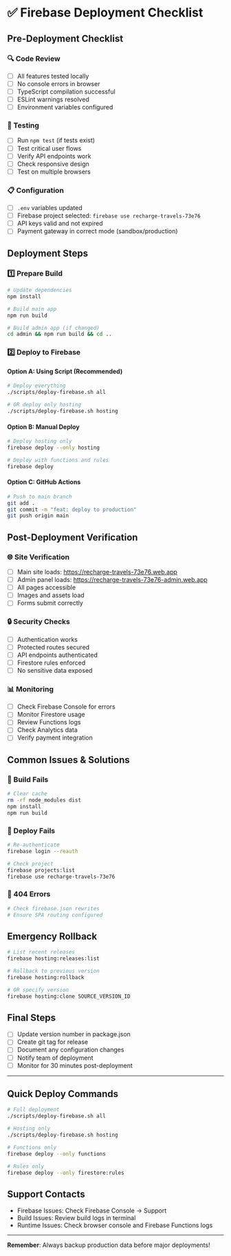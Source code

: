 # ✅ Firebase Deployment Checklist

## Pre-Deployment Checklist

### 🔍 Code Review
- [ ] All features tested locally
- [ ] No console errors in browser
- [ ] TypeScript compilation successful
- [ ] ESLint warnings resolved
- [ ] Environment variables configured

### 🧪 Testing
- [ ] Run `npm test` (if tests exist)
- [ ] Test critical user flows
- [ ] Verify API endpoints work
- [ ] Check responsive design
- [ ] Test on multiple browsers

### 📋 Configuration
- [ ] `.env` variables updated
- [ ] Firebase project selected: `firebase use recharge-travels-73e76`
- [ ] API keys valid and not expired
- [ ] Payment gateway in correct mode (sandbox/production)

## Deployment Steps

### 1️⃣ Prepare Build
```bash
# Update dependencies
npm install

# Build main app
npm run build

# Build admin app (if changed)
cd admin && npm run build && cd ..
```

### 2️⃣ Deploy to Firebase

#### Option A: Using Script (Recommended)
```bash
# Deploy everything
./scripts/deploy-firebase.sh all

# OR deploy only hosting
./scripts/deploy-firebase.sh hosting
```

#### Option B: Manual Deploy
```bash
# Deploy hosting only
firebase deploy --only hosting

# Deploy with functions and rules
firebase deploy
```

#### Option C: GitHub Actions
```bash
# Push to main branch
git add .
git commit -m "feat: deploy to production"
git push origin main
```

## Post-Deployment Verification

### 🌐 Site Verification
- [ ] Main site loads: https://recharge-travels-73e76.web.app
- [ ] Admin panel loads: https://recharge-travels-73e76-admin.web.app
- [ ] All pages accessible
- [ ] Images and assets load
- [ ] Forms submit correctly

### 🔒 Security Checks
- [ ] Authentication works
- [ ] Protected routes secured
- [ ] API endpoints authenticated
- [ ] Firestore rules enforced
- [ ] No sensitive data exposed

### 📊 Monitoring
- [ ] Check Firebase Console for errors
- [ ] Monitor Firestore usage
- [ ] Review Functions logs
- [ ] Check Analytics data
- [ ] Verify payment integration

## Common Issues & Solutions

### 🚫 Build Fails
```bash
# Clear cache
rm -rf node_modules dist
npm install
npm run build
```

### 🚫 Deploy Fails
```bash
# Re-authenticate
firebase login --reauth

# Check project
firebase projects:list
firebase use recharge-travels-73e76
```

### 🚫 404 Errors
```bash
# Check firebase.json rewrites
# Ensure SPA routing configured
```

## Emergency Rollback

```bash
# List recent releases
firebase hosting:releases:list

# Rollback to previous version
firebase hosting:rollback

# OR specify version
firebase hosting:clone SOURCE_VERSION_ID
```

## Final Steps

- [ ] Update version number in package.json
- [ ] Create git tag for release
- [ ] Document any configuration changes
- [ ] Notify team of deployment
- [ ] Monitor for 30 minutes post-deployment

---

## Quick Deploy Commands

```bash
# Full deployment
./scripts/deploy-firebase.sh all

# Hosting only
./scripts/deploy-firebase.sh hosting

# Functions only
firebase deploy --only functions

# Rules only
firebase deploy --only firestore:rules
```

## Support Contacts

- Firebase Issues: Check Firebase Console → Support
- Build Issues: Review build logs in terminal
- Runtime Issues: Check browser console and Firebase Functions logs

---

**Remember**: Always backup production data before major deployments!